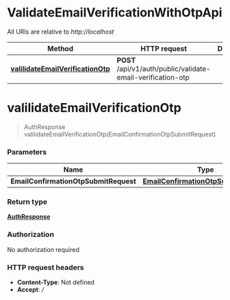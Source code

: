 # ValidateEmailVerificationWithOtpApi

All URIs are relative to *http://localhost*

| Method | HTTP request | Description |
|------------- | ------------- | -------------|
| [**valilidateEmailVerificationOtp**](ValidateEmailVerificationWithOtpApi.md#valilidateEmailVerificationOtp) | **POST** /api/v1/auth/public/validate-email-verification-otp |  |


<a name="valilidateEmailVerificationOtp"></a>
# **valilidateEmailVerificationOtp**
> AuthResponse valilidateEmailVerificationOtp(EmailConfirmationOtpSubmitRequest)



### Parameters

|Name | Type | Description  | Notes |
|------------- | ------------- | ------------- | -------------|
| **EmailConfirmationOtpSubmitRequest** | [**EmailConfirmationOtpSubmitRequest**](../Models/EmailConfirmationOtpSubmitRequest.md)|  | |

### Return type

[**AuthResponse**](../Models/AuthResponse.md)

### Authorization

No authorization required

### HTTP request headers

- **Content-Type**: Not defined
- **Accept**: */*

